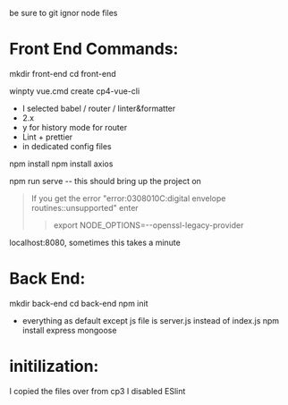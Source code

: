 be sure to git ignor node files

# Front End Commands:
mkdir front-end
cd front-end

winpty vue.cmd create cp4-vue-cli
 - I selected babel / router / linter&formatter
 - 2.x
 - y for history mode for router
 - Lint + prettier
 - in dedicated config files

npm install
npm install axios

npm run serve -- this should bring up the project on 

> If you get the error "error:0308010C:digital envelope routines::unsupported" enter
  >> export NODE_OPTIONS=--openssl-legacy-provider

localhost:8080, sometimes this takes a minute



# Back End:

mkdir back-end
cd back-end
npm init
   - everything as default except js file is server.js instead of index.js
npm install express mongoose 



# initilization:

I copied the files over from cp3
I disabled ESlint
